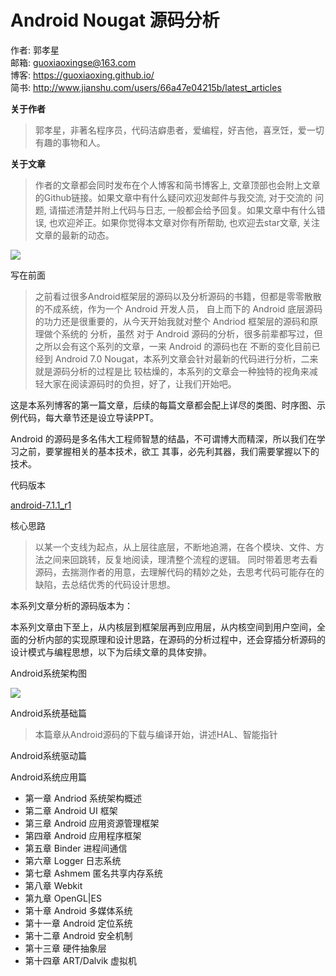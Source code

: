 # Android Nougat 源码分析

作者: 郭孝星<br/>
邮箱: guoxiaoxingse@163.com<br/>
博客: https://guoxiaoxing.github.io/<br/>
简书: http://www.jianshu.com/users/66a47e04215b/latest_articles<br/>

**关于作者**

>郭孝星，非著名程序员，代码洁癖患者，爱编程，好吉他，喜烹饪，爱一切有趣的事物和人。

**关于文章**

>作者的文章都会同时发布在个人博客和简书博客上, 文章顶部也会附上文章的Github链接。如果文章中有什么疑问欢迎发邮件与我交流, 对于交流的
问题, 请描述清楚并附上代码与日志, 一般都会给予回复。如果文章中有什么错误, 也欢迎斧正。如果你觉得本文章对你有所帮助, 也欢迎去star文章,
关注文章的最新的动态。

<img src="https://github.com/guoxiaoxing/android-framework-source-code-analysis/raw/master/art/android_7_nougat.jpg"/>

写在前面

>之前看过很多Android框架层的源码以及分析源码的书籍，但都是零零散散的不成系统，作为一个 Android 开发人员，
自上而下的 Android 底层源码的功力还是很重要的，从今天开始我就对整个 Andriod 框架层的源码和原理做个系统的
分析，虽然 对于 Android 源码的分析，很多前辈都写过，但之所以会有这个系列的文章，一来 Android 的源码也在
不断的变化目前已经到 Android 7.0 Nougat，本系列文章会针对最新的代码进行分析，二来就是源码分析的过程是比
较枯燥的，本系列的文章会一种独特的视角来减轻大家在阅读源码时的负担，好了，让我们开始吧。

这是本系列博客的第一篇文章，后续的每篇文章都会配上详尽的类图、时序图、示例代码，每大章节还是设立导读PPT。

Android 的源码是多名伟大工程师智慧的结晶，不可谓博大而精深，所以我们在学习之前，要掌握相关的基本技术，欲工
其事，必先利其器，我们需要掌握以下的技术。

代码版本

[android-7.1.1_r1](https://source.android.com/source/build-numbers.html#source-code-tags-and-builds)

核心思路

>以某一个支线为起点，从上层往底层，不断地追溯，在各个模块、文件、方法之间来回跳转，反复地阅读，理清整个流程的逻辑。
同时带着思考去看源码，去揣测作者的用意，去理解代码的精妙之处，去思考代码可能存在的缺陷，去总结优秀的代码设计思想。

本系列文章分析的源码版本为：

本系列文章由下至上，从内核层到框架层再到应用层，从内核空间到用户空间，全面的分析内部的实现原理和设计思路，在源码的分析过程中，还会穿插分析源码的
设计模式与编程思想，以下为后续文章的具体安排。

Android系统架构图

<img src="https://github.com/guoxiaoxing/android-framework-source-code-analysis/raw/master/art/android_system_architecture.jpg"/>

Android系统基础篇

>本篇章从Android源码的下载与编译开始，讲述HAL、智能指针

Android系统驱动篇

Android系统应用篇

- 第一章 Andriod 系统架构概述
- 第二章 Android UI 框架
- 第三章 Android 应用资源管理框架
- 第四章 Android 应用程序框架
- 第五章 Binder 进程间通信
- 第六章 Logger 日志系统
- 第七章 Ashmem 匿名共享内存系统
- 第八章 Webkit
- 第九章 OpenGL|ES
- 第十章 Android 多媒体系统
- 第十一章 Android 定位系统
- 第十二章 Android 安全机制
- 第十三章 硬件抽象层
- 第十四章 ART/Dalvik 虚拟机


